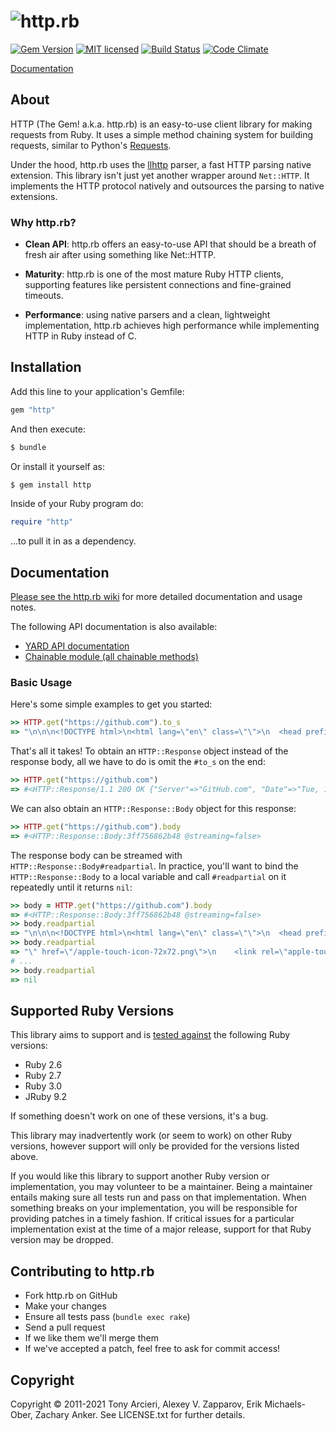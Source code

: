 # ![http.rb](https://raw.github.com/httprb/http.rb/main/logo.png)

[![Gem Version][gem-image]][gem-link]
[![MIT licensed][license-image]][license-link]
[![Build Status][build-image]][build-link]
[![Code Climate][codeclimate-image]][codeclimate-link]

[Documentation]

## About

HTTP (The Gem! a.k.a. http.rb) is an easy-to-use client library for making requests
from Ruby. It uses a simple method chaining system for building requests, similar to
Python's [Requests].

Under the hood, http.rb uses the [llhttp] parser, a fast HTTP parsing native extension.
This library isn't just yet another wrapper around `Net::HTTP`. It implements the HTTP
protocol natively and outsources the parsing to native extensions.

### Why http.rb?

- **Clean API**: http.rb offers an easy-to-use API that should be a
   breath of fresh air after using something like Net::HTTP.

- **Maturity**: http.rb is one of the most mature Ruby HTTP clients, supporting
   features like persistent connections and fine-grained timeouts.

- **Performance**: using native parsers and a clean, lightweight implementation,
   http.rb achieves high performance while implementing HTTP in Ruby instead of C.


## Installation

Add this line to your application's Gemfile:
```ruby
gem "http"
```

And then execute:
```bash
$ bundle
```

Or install it yourself as:
```bash
$ gem install http
```

Inside of your Ruby program do:
```ruby
require "http"
```

...to pull it in as a dependency.


## Documentation

[Please see the http.rb wiki][documentation]
for more detailed documentation and usage notes.

The following API documentation is also available:

- [YARD API documentation](https://www.rubydoc.info/github/httprb/http)
- [Chainable module (all chainable methods)](https://www.rubydoc.info/github/httprb/http/HTTP/Chainable)


### Basic Usage

Here's some simple examples to get you started:

```ruby
>> HTTP.get("https://github.com").to_s
=> "\n\n\n<!DOCTYPE html>\n<html lang=\"en\" class=\"\">\n  <head prefix=\"o..."
```

That's all it takes! To obtain an `HTTP::Response` object instead of the response
body, all we have to do is omit the `#to_s` on the end:

```ruby
>> HTTP.get("https://github.com")
=> #<HTTP::Response/1.1 200 OK {"Server"=>"GitHub.com", "Date"=>"Tue, 10 May...>
```

We can also obtain an `HTTP::Response::Body` object for this response:

```ruby
>> HTTP.get("https://github.com").body
=> #<HTTP::Response::Body:3ff756862b48 @streaming=false>
```

The response body can be streamed with `HTTP::Response::Body#readpartial`.
In practice, you'll want to bind the `HTTP::Response::Body` to a local variable
and call `#readpartial` on it repeatedly until it returns `nil`:

```ruby
>> body = HTTP.get("https://github.com").body
=> #<HTTP::Response::Body:3ff756862b48 @streaming=false>
>> body.readpartial
=> "\n\n\n<!DOCTYPE html>\n<html lang=\"en\" class=\"\">\n  <head prefix=\"o..."
>> body.readpartial
=> "\" href=\"/apple-touch-icon-72x72.png\">\n    <link rel=\"apple-touch-ic..."
# ...
>> body.readpartial
=> nil
```

## Supported Ruby Versions

This library aims to support and is [tested against][build-link]
the following Ruby  versions:

- Ruby 2.6
- Ruby 2.7
- Ruby 3.0
- JRuby 9.2

If something doesn't work on one of these versions, it's a bug.

This library may inadvertently work (or seem to work) on other Ruby versions,
however support will only be provided for the versions listed above.

If you would like this library to support another Ruby version or
implementation, you may volunteer to be a maintainer. Being a maintainer
entails making sure all tests run and pass on that implementation. When
something breaks on your implementation, you will be responsible for providing
patches in a timely fashion. If critical issues for a particular implementation
exist at the time of a major release, support for that Ruby version may be
dropped.


## Contributing to http.rb

- Fork http.rb on GitHub
- Make your changes
- Ensure all tests pass (`bundle exec rake`)
- Send a pull request
- If we like them we'll merge them
- If we've accepted a patch, feel free to ask for commit access!


## Copyright

Copyright © 2011-2021 Tony Arcieri, Alexey V. Zapparov, Erik Michaels-Ober, Zachary Anker.
See LICENSE.txt for further details.


[//]: # (badges)

[gem-image]: https://img.shields.io/gem/v/http?logo=ruby
[gem-link]: https://rubygems.org/gems/http
[license-image]: https://img.shields.io/badge/license-MIT-blue.svg
[license-link]: https://github.com/httprb/http/blob/main/LICENSE.txt
[build-image]: https://github.com/httprb/http/workflows/CI/badge.svg
[build-link]: https://github.com/httprb/http/actions/workflows/ci.yml
[codeclimate-image]: https://codeclimate.com/github/httprb/http.svg?branch=main
[codeclimate-link]: https://codeclimate.com/github/httprb/http

[//]: # (links)

[documentation]: https://github.com/httprb/http/wiki
[requests]: http://docs.python-requests.org/en/latest/
[llhttp]: https://llhttp.org/
